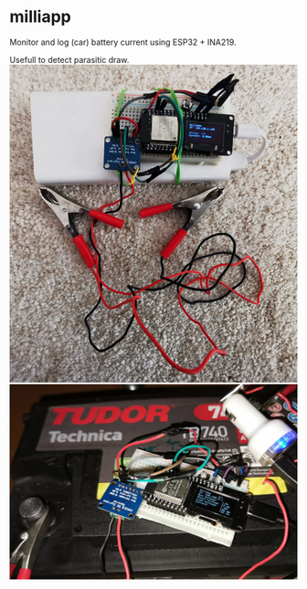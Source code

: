 # milliapp 

Monitor and log (car) battery current using ESP32 + INA219. 

Usefull to detect parasitic draw.
<img src="image2.jpeg">
<img src="image.jpeg">

